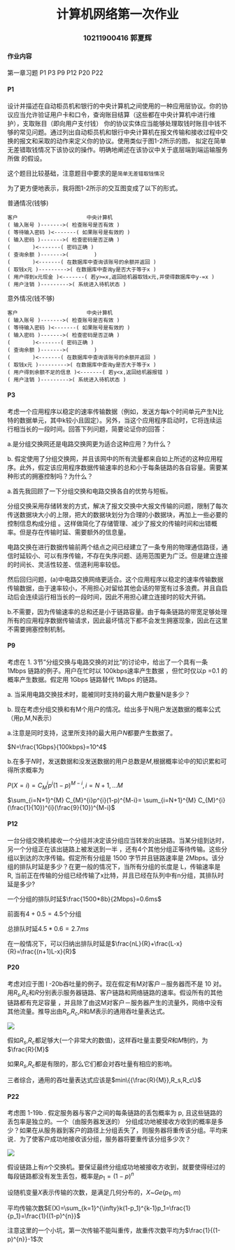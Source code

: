 # <center>计算机网络第一次作业</center>

### <center>10211900416 郭夏辉</center>

#### 作业内容

第一章习题 P1 P3 P9 P12 P20 P22

#### P1

设计并描述在自动柜员机和银行的中央计算机之间使用的一种应用层协议。你的协议应当允许验证用户卡和口令，查询账目结算（这些都在中央计算机中进行维护），支取账目（即向用户支付钱） 你的协议实体应当能够处理取钱时账目中钱不够的常见问题。通过列出自动柜员机和银行中央计算机在报文传输和接收过程中交换的报文和采取的动作来定义你的协议。使用类似于图1-2所示的图， 拟定在简单无差错取钱情况下该协议的操作。明确地阐述在该协议中关于底层端到端运输服务所做 的假设。

这个题目比较基础，注意题目中要求的是`简单无差错取钱情况`

为了更方便地表示，我将图1-2所示的交互图变成了以下的形式。

普通情况(钱够)

```
客户                      中央计算机
( 输入账号 )------->( 检查账号是否有效 )
( 等待输入密码 )<-------( 如果账号是有效的 )
( 输入密码 )------->( 检查密码是否正确 )
(       )<-------( 密码正确 )
( 查询余额 )------->(        )
(       )<-------( 在数据库中查询该账号的余额并返回 )
( 取钱x元 )--------->( 在数据库中查询y是否大于等于x )
( 用户得到x元现金 )<-------( 若y>=x,返回给机器取钱x元,并使得数据库中y-=x )
( 用户注销 )--------->( 系统进入待机状态 )
```

意外情况(钱不够)
```
客户                      中央计算机
( 输入账号 )------->( 检查账号是否有效 )
( 等待输入密码 )<-------( 如果账号是有效的 )
( 输入密码 )------->( 检查密码是否正确 )
(       )<-------( 密码正确 )
( 查询余额 )------->(        )
(       )<-------( 在数据库中查询该账号的余额并返回 )
( 取钱x元 )--------->( 在数据库中查询y是否大于等于x )
( 用户得到余额不足的信息 )<-------( 若y<x,返回给机器报错 )
( 用户注销 )--------->( 系统进入待机状态 )
```


#### P3

考虑一个应用程序以稳定的速率传输数据（例如，发送方每k个时间单元产生N比特的数据单元，其中k较小且固定）。另外，当这个应用程序启动时，它将连续运行相当长的一段时间。回答下列问题，简要论证你的回答： 

a.是分组交换网还是电路交换网更为适合这种应用？为什么？ 

b. 假定使用了分组交换网，并且该网中的所有流量都来自如上所述的这种应用程序。此外，假定该应用程序数据传输速率的总和小于每条链路的各自容量。需要某种形式的拥塞控制吗？为什么？

a.首先我回顾了一下分组交换和电路交换各自的优势与短板。

分组交换采用存储转发的方式，解决了报文交换中大报文传输的问题，限制了每次传送数据块大小的上限，把大的数据块划分为合理的小数据块，再加上一些必要的控制信息构成分组 。这样做简化了存储管理、减少了报文的传输时间和出错概率。但是存在传输时延、需要额外的信息量。

电路交换在进行数据传输前两个结点之间已经建立了一条专用的物理通信路径，通信时延较小、可以有序传输，不存在失序问题、适用范围更为广泛。但是建立连接的时间长、灵活性较差、信道利用率较低。

然后回归问题，(a)中电路交换网络更适合。这个应用程序以稳定的速率传输数据传输数据，由于速率较小，不用担心对留给其他会话的带宽有过多浪费。并且自启动后会连续运行相当长的一段时间，因此不用担心建立连接时的较大开销。

b.不需要，因为传输速率的总和还是小于链路容量。由于每条链路的带宽足够处理所有的应用程序数据传输请求，因此最坏情况下都不会发生拥塞现象，因此在这里不需要拥塞控制机制。

#### P9

考虑在 1. 3节”分组交换与电路交换的对比”的讨论中，给出了一个具有一条 1Mbps 链路的例子。用户在忙时以 100kbps速率产生数据 ，但忙时仅以p =0.1 的概率产生数据。假定用 1Gbps 链路替代 1Mbps 的链路。

a. 当采用电路交换技术时，能被同时支持的最大用户数量N是多少？

 b. 现在考虑分组交换和有M个用户的情况。给出多于N用户发送数据的概率公式（用p,M,N表示）

a.注意是同时支持，这里所支持的最大用户$N$都要产生数据了。

$N=\frac{1Gbps}{100kbps}=10^4$

b.在多于$N$时，发送数据和没发送数据的用户总数是$M$,根据概率论中的知识累和可得所求概率为

$P(X=i)=C_{M}^{i}p^{i}(1-p)^{M-i},i=N+1,...M$

$\sum_{i=N+1}^{M} C_{M}^{i}p^{i}(1-p)^{M-i}= \sum_{i=N+1}^{M} C_{M}^{i}(\frac{1}{10})^{i}(\frac{9}{10})^{M-i}$

#### P12

一台分组交换机接收一个分组并决定该分组应当转发的出链路。当某分组到达时，另一个分组正在该出链路上被发送到一半 ，还有4个其他分组正等待传输。这些分组以到达的次序传输。假定所有分组是 1500 字节并且链路速率是 2Mbps。该分组的排队时延是多少？在更一般的情况下，当所有分组的长度是 L，传输速率是 R, 当前正在传输的分组已经传输了x比特，并且已经在队列中有n分组，其排队时延是多少?

一个分组的排队时延$\frac{1500*8b}{2Mbps}=0.6ms$

 前面有$4+0.5=4.5$个分组

总排队时延$4.5*0.6=2.7ms$

在一般情况下，可以归纳出排队时延是$\frac{nL}{R}+\frac{L-x}{R}=\frac{(n+1)L-x}{R}$

#### P20

考虑对应于图 l -20b吞吐量的例子。现在假定有M对客户－服务器而不是 10 对。用$R_s$,$R_c$和$R$分别表示服务器链路、客户链路和网络链路的速率。假设所有的其他链路都有充足容量 ，并且除了由这M对客户－服务器产生的流量外，网络中没有其他流量。推导出由$R_s$,$R_c$,$R$和$M$表示的通用吞吐量表达式。

![](/pic/1.jpg)

假如$R_s$,$R_c$都足够大(一个非常大的数值)，这样吞吐量主要受$R$和$M$制约，为$\frac{R}{M}$

如果$R_s$,$R_c$都是有限的，那么它们都会对吞吐量有相应的影响。

三者综合，通用的吞吐量表达式应该是$min\{{\frac{R}{M}},R_s,R_c\}$

#### P22

考虑图 1-19b . 假定服务器与客户之间的每条链路的丢包概率为 p, 且这些链路的丢包率是独立的。一个（由服务器发送的） 分组成功地被接收方收到的概率是多少？如果在从服务器到客户的路径上分组丢失了，则服务器将重传该分组。平均来说．为了使客户成功地接收该分组，服务器将要重传该分组多少次？

![](/pic/2.jpg)

假设链路上有$n$个交换机。要保证最终分组成功地被接收方收到，就要使得经过的每段链路都没有发生丢包，概率是$p_1=(1-p)^{n}$

设随机变量$X$表示传输的次数，是满足几何分布的，$X$~$Ge(p_1,m)$

平均传输次数$E(X)=\sum_{k=1}^{\infty}k(1-p_1)^{k-1}p_1=\frac{1}{p_1}=\frac{1}{(1-p)^{n}}$

注意这里的一个小坑，第一次传输不能叫重传，故重传次数平均为$\frac{1}{(1-p)^{n}}-1$次
